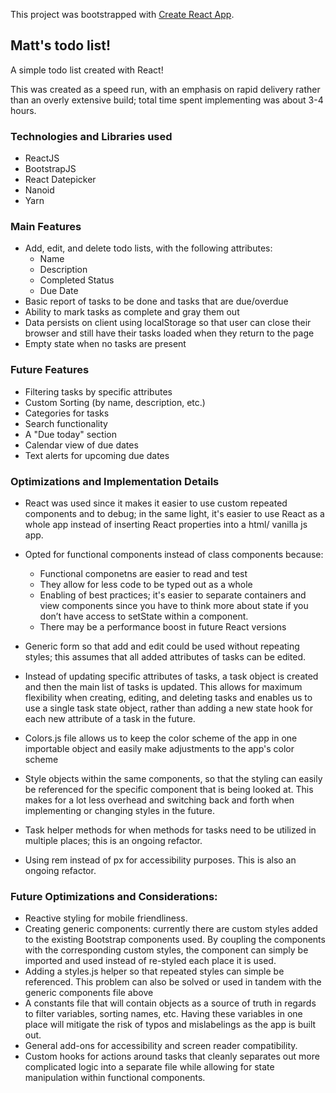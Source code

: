 This project was bootstrapped with [Create React App](https://github.com/facebook/create-react-app).

## Matt's todo list!

A simple todo list created with React!

This was created as a speed run, with an emphasis on rapid delivery rather than an overly extensive build; total time spent implementing was about 3-4 hours.

### Technologies and Libraries used

- ReactJS
- BootstrapJS
- React Datepicker
- Nanoid
- Yarn

### Main Features

- Add, edit, and delete todo lists, with the following attributes:
    - Name
    - Description
    - Completed Status
    - Due Date
- Basic report of tasks to be done and tasks that are due/overdue
- Ability to mark tasks as complete and gray them out
- Data persists on client using localStorage so that user can close their browser and still have their tasks loaded when they return to the page
- Empty state when no tasks are present

### Future Features

- Filtering tasks by specific attributes
- Custom Sorting (by name, description, etc.)
- Categories for tasks
- Search functionality
- A "Due today" section
- Calendar view of due dates
- Text alerts for upcoming due dates

### Optimizations and Implementation Details

- React was used since it makes it easier to use custom repeated components and to debug; in the same light, it's easier to use React as a whole app instead of inserting React properties into a html/ vanilla js app.

- Opted for functional components instead of class components because:
    - Functional componetns are easier to read and test 
    - They allow for less code to be typed out as a whole
    - Enabling of best practices; it's easier to separate containers and view components since you have to think more about state if you don’t have access to setState within a component.
    - There may be a performance boost in future React versions

- Generic form so that add and edit could be used without repeating styles; this assumes that all added attributes of tasks can be edited.

- Instead of updating specific attributes of tasks, a task object is created and then the main list of tasks is updated. This allows for maximum flexibility when creating, editing, and deleting tasks and enables us to use a single task state object, rather than adding a new state hook for each new attribute of a task in the future. 

- Colors.js file allows us to keep the color scheme of the app in one importable object and easily make adjustments to the app's color scheme

- Style objects within the same components, so that the styling can easily be referenced for the specific component that is being looked at. This makes for a lot less overhead and switching back and forth when implementing or changing styles in the future.

- Task helper methods for when methods for tasks need to be utilized in multiple places; this is an ongoing refactor.

- Using rem instead of px for accessibility purposes. This is also an ongoing refactor.

### Future Optimizations and Considerations:

- Reactive styling for mobile friendliness.
- Creating generic components: currently there are custom styles added to the existing Bootstrap components used. By coupling the components with the corresponding custom styles, the component can simply be imported and used instead of re-styled each place it is used.
- Adding a styles.js helper so that repeated styles can simple be referenced. This problem can also be solved or used in tandem with the generic components file above
- A constants file that will contain objects as a source of truth in regards to filter variables, sorting names, etc. Having these variables in one place will mitigate the risk of typos and mislabelings as the app is built out.
- General add-ons for accessibility and screen reader compatibility.
- Custom hooks for actions around tasks that cleanly separates out more complicated logic into a separate file while allowing for state manipulation within functional components.